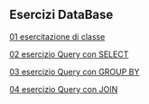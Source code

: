 ## Esercizi DataBase

[01 esercitazione di classe](<01 esercitazione di classe.md>)

[02 esercizio Query con SELECT](<02 esercizio Query con SELECT.md>)

[03 esercizio Query con GROUP BY](<03 esercizio Query con GROUP BY.md>)

[04 esercizio Query con JOIN](<04 esercizio Query con JOIN.md>)

